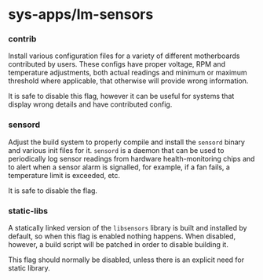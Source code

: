 # sys-apps/lm-sensors

### contrib
Install various configuration files for a variety of different motherboards contributed by users. These configs have proper voltage, RPM and temperature adjustments, both actual readings and minimum or maximum threshold where applicable, that otherwise will provide wrong information.

It is safe to disable this flag, however it can be useful for systems that display wrong details and have contributed config.

### sensord
Adjust the build system to properly compile and install the `sensord` binary and various init files for it. `sensord` is a daemon that can be used to periodically log sensor readings from hardware health-monitoring chips and to alert when a sensor alarm is signalled, for example, if a fan fails, a temperature limit is exceeded, etc.

It is safe to disable the flag.

### static-libs
A statically linked version of the `libsensors` library is built and installed by default, so when this flag is enabled nothing happens. When disabled, however, a build script will be patched in order to disable building it.

This flag should normally be disabled, unless there is an explicit need for static library.
